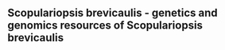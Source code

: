 Scopulariopsis brevicaulis - genetics and genomics resources of Scopulariopsis brevicaulis
-----------------
